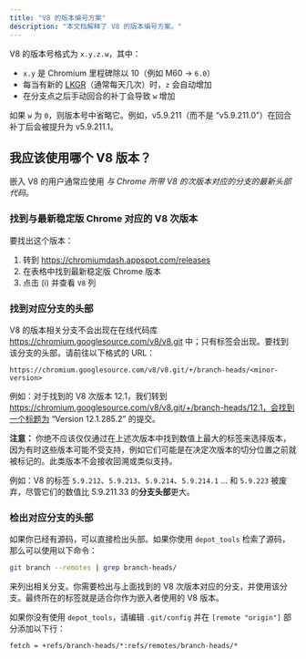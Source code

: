 ```yaml
---
title: "V8 的版本编号方案"
description: "本文档解释了 V8 的版本编号方案。"
---
```

V8 的版本号格式为 `x.y.z.w`，其中：

- `x.y` 是 Chromium 里程碑除以 10（例如 M60 → `6.0`）
- 每当有新的 [LKGR](https://www.chromium.org/chromium-os/developer-library/glossary/#acronyms)（通常每天几次）时，`z` 会自动增加
- 在分支点之后手动回合的补丁会导致 `w` 增加

如果 `w` 为 `0`，则版本号中省略它。例如，v5.9.211（而不是 “v5.9.211.0”）在回合补丁后会被提升为 v5.9.211.1。

## 我应该使用哪个 V8 版本？

嵌入 V8 的用户通常应使用 *与 Chrome 所带 V8 的次版本对应的分支的最新头部代码*。

### 找到与最新稳定版 Chrome 对应的 V8 次版本

要找出这个版本：

1. 转到 https://chromiumdash.appspot.com/releases
2. 在表格中找到最新稳定版 Chrome 版本
3. 点击 (i) 并查看 `V8` 列


### 找到对应分支的头部

V8 的版本相关分支不会出现在在线代码库 https://chromium.googlesource.com/v8/v8.git 中；只有标签会出现。要找到该分支的头部，请前往以下格式的 URL：

```
https://chromium.googlesource.com/v8/v8.git/+/branch-heads/<minor-version>
```

例如：对于找到的 V8 次版本 12.1，我们转到 https://chromium.googlesource.com/v8/v8.git/+/branch-heads/12.1，会找到一个标题为 “Version 12.1.285.2” 的提交。

**注意：** 你绝不应该仅仅通过在上述次版本中找到数值上最大的标签来选择版本，因为有时这些版本可能不受支持，例如它们可能是在决定次版本的切分位置之前就被标记的。此类版本不会接收回溯或类似支持。

例如：V8 的标签 `5.9.212`、`5.9.213`、`5.9.214`、`5.9.214.1` … 和 `5.9.223` 被废弃，尽管它们的数值比 5.9.211.33 的**分支头部**更大。

### 检出对应分支的头部

如果你已经有源码，可以直接检出头部。如果你使用 `depot_tools` 检索了源码，那么可以使用以下命令：

```bash
git branch --remotes | grep branch-heads/
```

来列出相关分支。你需要检出与上面找到的 V8 次版本对应的分支，并使用该分支。最终所在的标签就是适合你作为嵌入者使用的 V8 版本。

如果你没有使用 `depot_tools`，请编辑 `.git/config` 并在 `[remote "origin"]` 部分添加以下行：

```
fetch = +refs/branch-heads/*:refs/remotes/branch-heads/*
```
